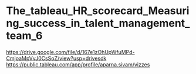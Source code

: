 # The_tableau_HR_scorecard_Measuring_success_in_talent_management_team_6
https://drive.google.com/file/d/167e1zOhUpWfuMPd-CmjoaMpVvJ0CsSoZ/view?usp=drivesdk
https://public.tableau.com/app/profile/aparna.sivam/vizzes
